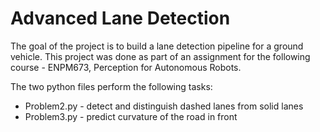 # Advanced Lane Detection

The goal of the project is to build a lane detection pipeline for a ground vehicle. This project was done as part of an assignment for  the following course - ENPM673, Perception for Autonomous Robots.

The two python files perform the following tasks:
- Problem2.py - detect and distinguish dashed lanes from solid lanes
- Problem3.py - predict curvature of the road in front
